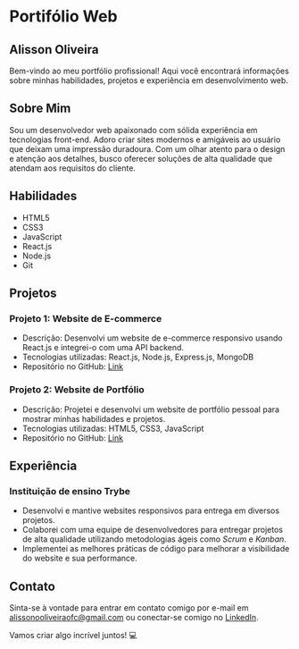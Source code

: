 # Portifólio Web

## Alisson Oliveira

Bem-vindo ao meu portfólio profissional! Aqui você encontrará informações sobre minhas habilidades, projetos e experiência em desenvolvimento web.

## Sobre Mim

Sou um desenvolvedor web apaixonado com sólida experiência em tecnologias front-end. Adoro criar sites modernos e amigáveis ao usuário que deixam uma impressão duradoura. Com um olhar atento para o design e atenção aos detalhes, busco oferecer soluções de alta qualidade que atendam aos requisitos do cliente.

## Habilidades

- HTML5
- CSS3
- JavaScript
- React.js
- Node.js
- Git

## Projetos

### Projeto 1: Website de E-commerce

- Descrição: Desenvolvi um website de e-commerce responsivo usando React.js e integrei-o com uma API backend.
- Tecnologias utilizadas: React.js, Node.js, Express.js, MongoDB
- Repositório no GitHub: [Link](https://github.com/alissonooliveiraofc/e-commerce-website)

### Projeto 2: Website de Portfólio

- Descrição: Projetei e desenvolvi um website de portfólio pessoal para mostrar minhas habilidades e projetos.
- Tecnologias utilizadas: HTML5, CSS3, JavaScript
- Repositório no GitHub: [Link](https://github.com/alissonooliveiraofc/portfolio-website)

## Experiência

### Instituição de ensino Trybe

- Desenvolvi e mantive websites responsivos para entrega em diversos projetos.
- Colaborei com uma equipe de desenvolvedores para entregar projetos de alta qualidade utilizando metodologias ágeis como _Scrum_ e _Kanban_.
- Implementei as melhores práticas de código para melhorar a visibilidade do website e sua performance.

## Contato

Sinta-se à vontade para entrar em contato comigo por e-mail em [alissonooliveiraofc@gmail.com](mailto:alissonooliveiraofc@gmail.com) ou conectar-se comigo no [LinkedIn](https://www.linkedin.com/in/alissonooliveira/).

Vamos criar algo incrível juntos! 💻
